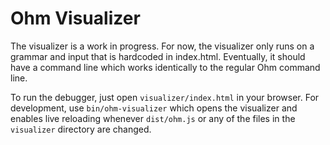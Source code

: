 # Ohm Visualizer

The visualizer is a work in progress. For now, the visualizer only runs on
a grammar and input that is hardcoded in index.html. Eventually, it should
have a command line which works identically to the regular Ohm command line.

To run the debugger, just open `visualizer/index.html` in your browser. For
development, use `bin/ohm-visualizer` which opens the visualizer and enables
live reloading whenever `dist/ohm.js` or any of the files in the `visualizer`
directory are changed.
